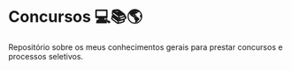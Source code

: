 # Concursos 💻📚🌎

Repositório sobre os meus conhecimentos gerais para prestar concursos e processos seletivos.
